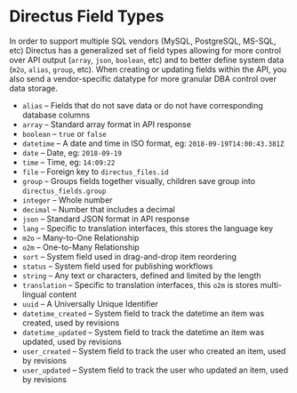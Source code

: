 # Directus Field Types

In order to support multiple SQL vendors (MySQL, PostgreSQL, MS-SQL, etc) Directus has a generalized set of field types allowing for more control over API output (`array`, `json`, `boolean`, etc) and to better define system data (`m2o`, `alias`, `group`, etc). When creating or updating fields within the API, you also send a vendor-specific datatype for more granular DBA control over data storage.

* `alias` – Fields that do not save data or do not have corresponding database columns
* `array` – Standard array format in API response
* `boolean` – `true` or `false`
* `datetime` – A date and time in ISO format, eg: `2018-09-19T14:00:43.381Z`
* `date` – Date, eg: `2018-09-19`
* `time` – Time, eg: `14:09:22`
* `file` – Foreign key to `directus_files.id`
* `group` – Groups fields together visually, children save group into `directus_fields.group`
* `integer` – Whole number
* `decimal` – Number that includes a decimal
* `json` – Standard JSON format in API response
* `lang` – Specific to translation interfaces, this stores the language key
* `m2o` – Many-to-One Relationship
* `o2m` – One-to-Many Relationship
* `sort` – System field used in drag-and-drop item reordering
* `status` – System field used for publishing workflows
* `string` – Any text or characters, defined and limited by the length
* `translation` – Specific to translation interfaces, this `o2m` is stores multi-lingual content
* `uuid` – A Universally Unique Identifier
* `datetime_created` – System field to track the datetime an item was created, used by revisions
* `datetime_updated` – System field to track the datetime an item was updated, used by revisions
* `user_created` – System field to track the user who created an item, used by revisions
* `user_updated` – System field to track the user who updated an item, used by revisions